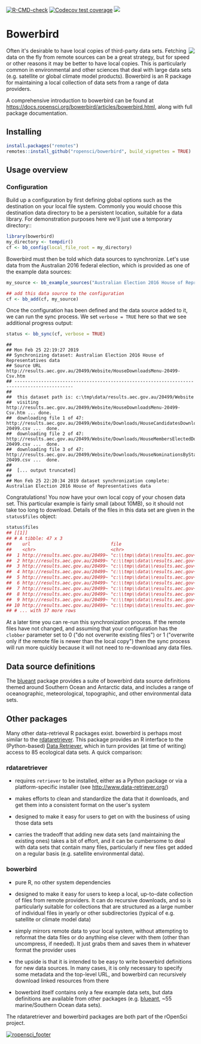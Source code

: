 
<!-- README.md is generated from README.Rmd. Please edit that file -->
<!-- badges: start -->
[![R-CMD-check](https://github.com/ropensci/bowerbird/workflows/R-CMD-check/badge.svg)](https://github.com/ropensci/bowerbird/actions)
[![Codecov test coverage](https://codecov.io/gh/ropensci/bowerbird/branch/master/graph/badge.svg)](https://codecov.io/gh/ropensci/bowerbird?branch=master)
[![](https://badges.ropensci.org/139_status.svg)](https://github.com/ropensci/onboarding/issues/139)
<!-- badges: end -->

Bowerbird
=========

<img align="right" src="https://rawgit.com/ropensci/bowerbird/master/inst/extdata/bowerbird.svg" />

Often it's desirable to have local copies of third-party data sets. Fetching data on the fly from remote sources can be a great strategy, but for speed or other reasons it may be better to have local copies. This is particularly common in environmental and other sciences that deal with large data sets (e.g. satellite or global climate model products). Bowerbird is an R package for maintaining a local collection of data sets from a range of data providers.

A comprehensive introduction to bowerbird can be found at <https://docs.ropensci.org/bowerbird/articles/bowerbird.html>, along with full package documentation.

Installing
----------

``` r
install.packages("remotes")
remotes::install_github("ropensci/bowerbird", build_vignettes = TRUE)
```

Usage overview
--------------

### Configuration

Build up a configuration by first defining global options such as the destination on your local file system. Commonly you would choose this destination data directory to be a persistent location, suitable for a data library. For demonstration purposes here we'll just use a temporary directory::

``` r
library(bowerbird)
my_directory <- tempdir()
cf <- bb_config(local_file_root = my_directory)
```

Bowerbird must then be told which data sources to synchronize. Let's use data from the Australian 2016 federal election, which is provided as one of the example data sources:

``` r
my_source <- bb_example_sources("Australian Election 2016 House of Representatives data")

## add this data source to the configuration
cf <- bb_add(cf, my_source)
```

Once the configuration has been defined and the data source added to it, we can run the sync process. We set `verbose = TRUE` here so that we see additional progress output:

``` r
status <- bb_sync(cf, verbose = TRUE)
```

    ##  
    ## Mon Feb 25 22:19:27 2019 
    ## Synchronizing dataset: Australian Election 2016 House of Representatives data 
    ## Source URL http://results.aec.gov.au/20499/Website/HouseDownloadsMenu-20499-Csv.htm 
    ## -------------------------------------------------------------------------------------------- 
    ##  
    ##  this dataset path is: c:\tmp\data/results.aec.gov.au/20499/Website 
    ##  visiting http://results.aec.gov.au/20499/Website/HouseDownloadsMenu-20499-Csv.htm ... done. 
    ##  downloading file 1 of 47: http://results.aec.gov.au/20499/Website/Downloads/HouseCandidatesDownload-20499.csv ...  done. 
    ##  downloading file 2 of 47: http://results.aec.gov.au/20499/Website/Downloads/HouseMembersElectedDownload-20499.csv ...  done. 
    ##  downloading file 3 of 47: http://results.aec.gov.au/20499/Website/Downloads/HouseNominationsByStateDownload-20499.csv ...  done. 
    ##  
    ##  [... output truncated] 
    ##  
    ## Mon Feb 25 22:20:34 2019 dataset synchronization complete: Australian Election 2016 House of Representatives data

Congratulations! You now have your own local copy of your chosen data set. This particular example is fairly small (about 10MB), so it should not take too long to download. Details of the files in this data set are given in the `status$files` object:

``` r
status$files
## [[1]]
## # A tibble: 47 x 3
##    url                              file                             note  
##    <chr>                            <chr>                            <chr> 
##  1 http://results.aec.gov.au/20499~ "c:\\tmp\\data\\results.aec.gov~ downl~
##  2 http://results.aec.gov.au/20499~ "c:\\tmp\\data\\results.aec.gov~ downl~
##  3 http://results.aec.gov.au/20499~ "c:\\tmp\\data\\results.aec.gov~ downl~
##  4 http://results.aec.gov.au/20499~ "c:\\tmp\\data\\results.aec.gov~ downl~
##  5 http://results.aec.gov.au/20499~ "c:\\tmp\\data\\results.aec.gov~ downl~
##  6 http://results.aec.gov.au/20499~ "c:\\tmp\\data\\results.aec.gov~ downl~
##  7 http://results.aec.gov.au/20499~ "c:\\tmp\\data\\results.aec.gov~ downl~
##  8 http://results.aec.gov.au/20499~ "c:\\tmp\\data\\results.aec.gov~ downl~
##  9 http://results.aec.gov.au/20499~ "c:\\tmp\\data\\results.aec.gov~ downl~
## 10 http://results.aec.gov.au/20499~ "c:\\tmp\\data\\results.aec.gov~ downl~
## # ... with 37 more rows
```

At a later time you can re-run this synchronization process. If the remote files have not changed, and assuming that your configuration has the `clobber` parameter set to 0 ("do not overwrite existing files") or 1 ("overwrite only if the remote file is newer than the local copy") then the sync process will run more quickly because it will not need to re-download any data files.

Data source definitions
-----------------------

The [blueant](https://github.com/AustralianAntarcticDivision/blueant) package provides a suite of bowerbird data source definitions themed around Southern Ocean and Antarctic data, and includes a range of oceanographic, meteorological, topographic, and other environmental data sets.

Other packages
--------------

Many other data-retrieval R packages exist. bowerbird is perhaps most similar to the [rdataretriever](https://cran.r-project.org/package=rdataretriever). This package provides an R interface to the (Python-based) [Data Retriever](http://www.data-retriever.org/), which in turn provides (at time of writing) access to 85 ecological data sets. A quick comparison:

### rdataretriever

-   requires `retriever` to be installed, either as a Python package or via a platform-specific installer (see <http://www.data-retriever.org/>)

-   makes efforts to clean and standardize the data that it downloads, and get them into a consistent format on the user's system

-   designed to make it easy for users to get on with the business of using those data sets

-   carries the tradeoff that adding new data sets (and maintaining the existing ones) takes a bit of effort, and it can be cumbersome to deal with data sets that contain many files, particularly if new files get added on a regular basis (e.g. satellite environmental data).

### bowerbird

-   pure R, no other system dependencies

-   designed to make it easy for users to keep a local, up-to-date collection of files from remote providers. It can do recursive downloads, and so is particularly suitable for collections that are structured as a large number of individual files in yearly or other subdirectories (typical of e.g. satellite or climate model data)

-   simply mirrors remote data to your local system, without attempting to reformat the data files or do anything else clever with them (other than uncompress, if needed). It just grabs them and saves them in whatever format the provider uses

-   the upside is that it is intended to be easy to write bowerbird definitions for new data sources. In many cases, it is only necessary to specify some metadata and the top-level URL, and bowerbird can recursively download linked resources from there

-   bowerbird itself contains only a few example data sets, but data definitions are available from other packages (e.g. [blueant](https://github.com/AustralianAntarcticDivision/blueant), ~55 marine/Southern Ocean data sets).

The rdataretriever and bowerbird packages are both part of the rOpenSci project.

[![ropensci\_footer](https://ropensci.org/public_images/scar_footer.png)](https://ropensci.org)

